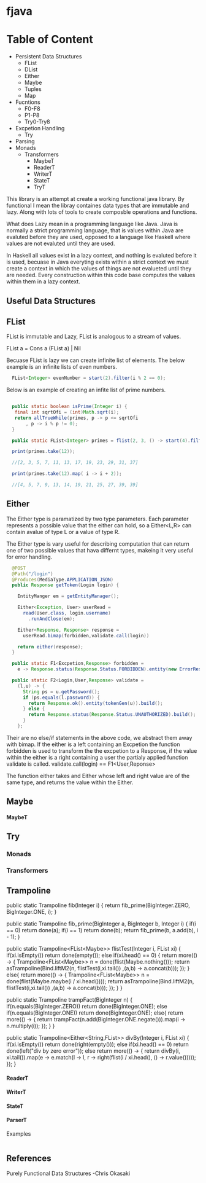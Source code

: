 # fjava

Table of Content
===============

* Persistent Data Structures
  * FList
  * DList
  * Either
  * Maybe
  * Tuples
  * Map
* Fucntions
  * F0-F8
  * P1-P8
  * Try0-Try8
* Excpetion Handling
  * Try
* Parsing
* Monads
  * Transformers
    * MaybeT
    * ReaderT
    * WriterT
    * StateT
    * TryT



This library is an attempt at create a working functional java library. By functional I mean the libray containes data types that are immutable and lazy. Along with lots of tools to create composble operations and functions.

What does Lazy mean in a programming language like Java. Java is normally a strict programming language, that is values within Java are evaluted before they are used, opposed to a language like Haskell where values are not evaluted until they are used. 

In Haskell all values exist in a lazy context, and nothing is evaluted before it is used, becuase in Java everyting exists within a strict context we must create a context in which the values of things are not evalueted until they are needed. Every construction within this code base computes the values within them in a lazy context.

## Useful Data Structures

## FList

FList is immutable and Lazy, FList is analogous to a stream of values.

FList a = Cons a (FList a) | Nil

Becuase FList is lazy we can create infinite list of elements. The below example is an infinite lists of even numbers.

```java
  FList<Integer> evenNumber = start(2).filter(i % 2 == 0);
```
Below is an example of creating an infite list of prime numbers.

```java

  public static boolean isPrime(Integer i) {
   final int sqrtOfi = (int)Math.sqrt(i);
   return allTrueWhile(primes, p -> p <= sqrtOfi
       , p -> i % p != 0);
  }

  public static FList<Integer> primes = flist(2, 3, () -> start(4).filter(Numbers::isPrime));

  print(primes.take(12));

  //[2, 3, 5, 7, 11, 13, 17, 19, 23, 29, 31, 37]

  print(primes.take(12).map( i -> i + 2));

  //[4, 5, 7, 9, 13, 14, 19, 21, 25, 27, 39, 39]
```

## Either

The Either type is paramatized by two type parameters. Each parameter represents a possible value that the either can hold, so a Either<L,R> can contain avalue of type L or a value of type R.

The Either type is vary useful for describing computation that can return one of two possible values that hava differnt types, makeing it very useful for error handling.

```java
  @POST
  @Path("/login")
  @Produces(MediaType.APPLICATION_JSON)
  public Response getToken(Login login) {

    EntityManger em = getEntityManager();

    Either<Exception, User> userRead =
      read(User.class, login.username)
        .runAndClose(em);

    Either<Response, Response> response =
      userRead.bimap(forbidden,validate.call(login))

    return either(response);
  }

  public static F1<Excpetion,Response> forbidden = 
    e -> Response.status(Response.Status.FORBIDDEN).entity(new ErrorResponse(e.getMessage())).build();

  public static F2<Login,User,Response> validate =
    (l,u) -> {
      String ps = u.getPassword();
      if (ps.equals(l.password)) {
        return Response.ok().entity(tokenGen(u)).build();
      } else {
        return Response.status(Response.Status.UNAUTHORIZED).build();
      }
    };
```

Their are no else/if statements in the above code, we abstract them away with bimap. If the either is a left containing an Excpetion the function forbidden is used to transform the the excpetion to a Response, if the value within the either is a right containing a user the partialy applied function validate is called. validate.call(login) == F1<User,Reponse>

The function either takes and Either whose left and right value are of the same type, and returns the value within the Either.

## Maybe

#### MaybeT

## Try

### Monads

### Transformers

## Trampoline
  public static Trampoline<BigInteger> fib(Integer i) {
    return fib_prime(BigInteger.ZERO, BigInteger.ONE, i);
  }

  public static Trampoline<BigInteger> fib_prime(BigInteger a, BigInteger b, Integer i) {
    if(i == 0) return done(a);
    if(i == 1) return done(b);
    return fib_prime(b, a.add(b), i - 1);
  }

  public static Trampoline<FList<Maybe<Integer>>> flistTest(Integer i, FList<Integer> xi) {
    if(xi.isEmpty())
      return done(empty());
    else if(xi.head() == 0) {
      return more(() -> {
        Trampoline<FList<Maybe<Integer>>> n = done(flist(Maybe.nothing()));
        return asTrampoline(Bind.liftM2(n, flistTest(i,xi.tail())
            ,(a,b) -> a.concat(b)));
      });
    }
    else{
         return more(() -> {
        Trampoline<FList<Maybe<Integer>>> n = done(flist(Maybe.maybe(i / xi.head())));
        return asTrampoline(Bind.liftM2(n, flistTest(i,xi.tail())
            ,(a,b) -> a.concat(b)));
      });
    }
  }

  public static Trampoline<BigInteger> trampFact(BigInteger n) {
    if(n.equals(BigInteger.ZERO))
      return done(BigInteger.ONE);
    else if(n.equals(BigInteger.ONE))
      return done(BigInteger.ONE);
    else{
      return more(() -> {
        return trampFact(n.add(BigInteger.ONE.negate())).map(i -> n.multiply(i));
      });
    }
  }

  public static Trampoline<Either<String,FList<Integer>>> divBy(Integer i, FList<Integer> xi) {
    if(xi.isEmpty())
      return done(right(empty()));
    else if(xi.head() == 0)
      return done(left("div by zero error"));
    else
      return more(() -> {
        return divBy(i, xi.tail()).map(e -> e.match(l -> l, r -> right(flist(i / xi.head(), () -> r.value()))));
      });
  }



#### ReaderT

#### WriterT

#### StateT

#### ParserT

Examples


```java

```

## References

Purely Functional Data Structures -Chris Okasaki
